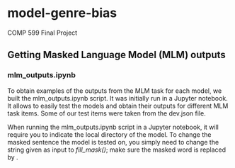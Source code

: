 # model-genre-bias
COMP 599 Final Project

## Getting Masked Language Model (MLM) outputs
### mlm_outputs.ipynb

To obtain examples of the outputs from the MLM task for each model, we built the mlm_outputs.ipynb script. It was initially run in a Jupyter notebook. It allows to easily test the models and obtain their outputs for different MLM task items. Some of our test items were taken from the dev.json file. 

When running the mlm_outputs.ipynb script in a Jupyter notebook, it will require you to indicate the local directory of the model. To change the masked sentence the model is tested on, you simply need to change the string given as input to _fill_mask()_; make sure the masked word is replaced by _<mask>_. 

  

